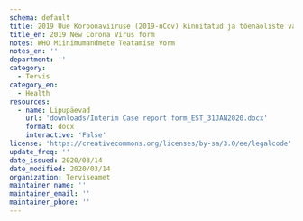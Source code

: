 ```yaml
---
schema: default
title: 2019 Uue Koroonaviiruse (2019-nCov) kinnitatud ja tõenäoliste vahejuhtumite teatamise vorm
title_en: 2019 New Corona Virus form
notes: WHO Miinimumandmete Teatamise Vorm
notes_en: ''
department: ''
category:
  - Tervis
category_en:
  - Health
resources:
  - name: Lipupäevad
    url: 'downloads/Interim Case report form_EST_31JAN2020.docx'
    format: docx
    interactive: 'False'
license: 'https://creativecommons.org/licenses/by-sa/3.0/ee/legalcode'
update_freq: ''
date_issued: 2020/03/14
date_modified: 2020/03/14
organization: Terviseamet
maintainer_name: ''
maintainer_email: ''
maintainer_phone: ''
---
```

